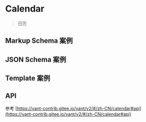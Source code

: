 # Calendar

> 日历

## Markup Schema 案例

<dumi-previewer demoPath="guide/calendar/markup-schema" />

## JSON Schema 案例

<dumi-previewer demoPath="guide/calendar/json-schema" />

## Template 案例

<dumi-previewer demoPath="guide/calendar/template" />

## API

参考 [https://vant-contrib.gitee.io/vant/v2/#/zh-CN/calendar#api](https://vant-contrib.gitee.io/vant/v2/#/zh-CN/calendar#api)
